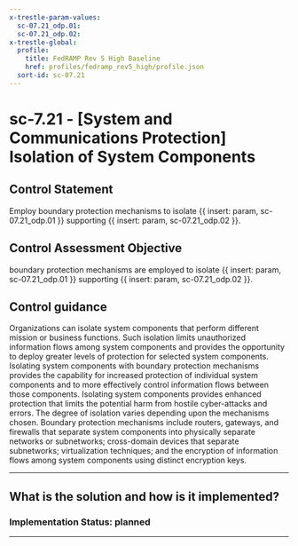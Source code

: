 ```yaml
---
x-trestle-param-values:
  sc-07.21_odp.01:
  sc-07.21_odp.02:
x-trestle-global:
  profile:
    title: FedRAMP Rev 5 High Baseline
    href: profiles/fedramp_rev5_high/profile.json
  sort-id: sc-07.21
---
```


# sc-7.21 - \[System and Communications Protection\] Isolation of System Components

## Control Statement

Employ boundary protection mechanisms to isolate {{ insert: param, sc-07.21_odp.01 }} supporting {{ insert: param, sc-07.21_odp.02 }}.

## Control Assessment Objective

boundary protection mechanisms are employed to isolate {{ insert: param, sc-07.21_odp.01 }} supporting {{ insert: param, sc-07.21_odp.02 }}.

## Control guidance

Organizations can isolate system components that perform different mission or business functions. Such isolation limits unauthorized information flows among system components and provides the opportunity to deploy greater levels of protection for selected system components. Isolating system components with boundary protection mechanisms provides the capability for increased protection of individual system components and to more effectively control information flows between those components. Isolating system components provides enhanced protection that limits the potential harm from hostile cyber-attacks and errors. The degree of isolation varies depending upon the mechanisms chosen. Boundary protection mechanisms include routers, gateways, and firewalls that separate system components into physically separate networks or subnetworks; cross-domain devices that separate subnetworks; virtualization techniques; and the encryption of information flows among system components using distinct encryption keys.

______________________________________________________________________

## What is the solution and how is it implemented?

<!-- For implementation status enter one of: implemented, partial, planned, alternative, not-applicable -->

<!-- Note that the list of rules under ### Rules: is read-only and changes will not be captured after assembly to JSON -->

<!-- Add control implementation description here for control: sc-7.21 -->

### Implementation Status: planned

______________________________________________________________________
